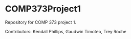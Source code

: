 # COMP373Project1
Repository for COMP 373 project 1.

Contributors: Kendall Phillips, Gaudwin Timoteo, Trey Roche
